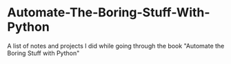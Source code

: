 # Automate-The-Boring-Stuff-With-Python
A list of notes and projects I did while going through the book "Automate the Boring Stuff with Python"
